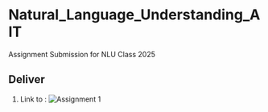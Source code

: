 # Natural_Language_Understanding_AIT
Assignment Submission for NLU Class 2025


##  Deliver


1.  Link to : ![Assignment 1](https://github.com/MrWhiteC/Natural_Language_Understanding_AIT/tree/main/Assignment1)



